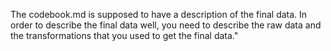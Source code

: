 
The codebook.md is supposed to have a description of the final data. In order to describe the final data well, you need to describe the raw data and the 
transformations that you used to get the final data."

